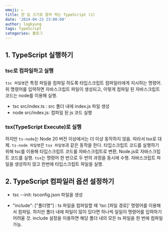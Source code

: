 ```yaml
---
emoji: ✏️
title: 한 입 크기로 잘라 먹는 TypeScript (1)
date: '2024-04-23 23:00:00'
author: logkyung
tags: TypeScript
categories: 블로그
---
```


## 1. TypeScript 실행하기

### tsc로 컴파일하고 실행
`tsc 파일명`은 특정 파일을 컴파일 하도록 타입스크립트 컴파일러에게 지시하는 명령어. 위 명령어를 입력하면 자바스크립트 파일이 생성되고, 이렇게 컴파일 된 자바스크립트 코드는 node를 이용해 실행.
- tsc src/index.ts : src 폴더 내에 index.js 파일 생성
- node src/index.js: 컴파일 된 js 코드 실행

### tsx(TypeScript Execute)로 실행
하지만 `ts-node`는 Node 20 버전 이상에서는 더 이상 동작하지 않음. 따라서 tsx로 대체. `ts-node 파일명`은 `tsx 파일명`과 같은 동작을 한다.
타입스크립트 코드를 실행하기 위해 tsc를 이용해 타입스크립트 코드를 자바스크립트로 변환, Node.js로 자바스크립트 코드를 실행. `tsx`는 명령어 한 번으로 두 번의 과정을 동시에 수행. 자바스크립트 파일을 생성하지 않고 한번에 타입스크립트 파일을 실행.

## 2. TypeScript 컴파일러 옵션 설정하기
- tsc --init: tsconfig.json 파일을 생성

- "include": ["폴더명"]
: ts 파일을 컴파일할 때 'tsc [파일 경로]' 명령어를 이용해서 컴파일. 하지만 폴더 내에 파일이 많이 있다면 하나씩 일일이 명령어를 입력하기 어려울 것. include 설정을 이용하면 해당 폴더 내의 모든 ts 파일을 한 번에 컴파일 가능.
